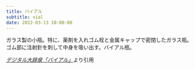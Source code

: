 ```yaml
---
title: バイアル
subtitle: vial
date: 2022-03-13 10:00:00
---
```


ガラス製の小瓶。特に、薬剤を入れゴム栓と金属キャップで密閉したガラス瓶。ゴム部に注射針を刺して中身を吸い出す。バイアル瓶。

<cite>[デジタル大辞泉「バイアル」](https://dictionary.goo.ne.jp/word/%E3%83%90%E3%82%A4%E3%82%A2%E3%83%AB/)</cite>より引用